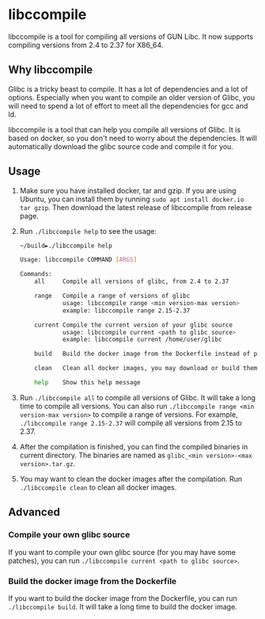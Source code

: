 # libccompile

libccompile is a tool for compiling all versions of GUN Libc. It now supports compiling versions from 2.4 to 2.37 for X86_64.

## Why libccompile

Glibc is a tricky beast to compile. It has a lot of dependencies and a lot of options. Especially when you want to compile an older version of Glibc, you will need to spend a lot of effort to meet all the dependencies for gcc and ld.

libccompile is a tool that can help you compile all versions of Glibc. It is based on docker, so you don't need to worry about the dependencies. It will automatically download the glibc source code and compile it for you.

## Usage

1. Make sure you have installed docker, tar and gzip. If you are using Ubuntu, you can install them by running `sudo apt install docker.io tar gzip`. Then download the latest release of libccompile from release page.

2. Run `./libccompile help` to see the usage:
    
    ```bash
    ~/build►./libccompile help                                            

    Usage: libccompile COMMAND [ARGS]

    Commands:
        all     Compile all versions of glibc, from 2.4 to 2.37

        range   Compile a range of versions of glibc
                usage: libccompile range <min version-max version>
                example: libccompile range 2.15-2.37

        current Compile the current version of your glibc source
                usage: libccompile current <path to glibc source>
                example: libccompile current /home/user/glibc

        build   Build the docker image from the Dockerfile instead of pulling it from dockerhub

        clean   Clean all docker images, you may download or build them if you want to compile again

        help    Show this help message
    ```

3. Run `./libccompile all` to compile all versions of Glibc. It will take a long time to compile all versions. You can also run `./libccompile range <min version-max version>` to compile a range of versions. For example, `./libccompile range 2.15-2.37` will compile all versions from 2.15 to 2.37.

4. After the compilation is finished, you can find the compiled binaries in current directory. The binaries are named as `glibc_<min version>-<max version>.tar.gz`.

5. You may want to clean the docker images after the compilation. Run `./libccompile clean` to clean all docker images.

## Advanced

### Compile your own glibc source

If you want to compile your own glibc source (for you may have some patches), you can run `./libccompile current <path to glibc source>`.

### Build the docker image from the Dockerfile

If you want to build the docker image from the Dockerfile, you can run `./libccompile build`. It will take a long time to build the docker image.